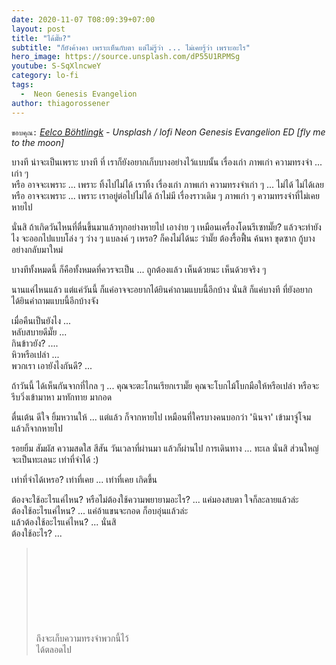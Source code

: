 ```yaml
---
date: 2020-11-07 T08:09:39+07:00
layout: post
title: "ได้มั๊ย?"
subtitle: "ก็ยังค้างคา เพราะเห็นกับตา แต่ไม่รู้ว่า ... ไม่เคยรู้ว่า เพราะอะไร"
hero_image: https://source.unsplash.com/dP55U1RPMSg
youtube: S-SqXlncweY
category: lo-fi
tags:
  -  Neon Genesis Evangelion
author: thiagorossener
---
```

`ขอบคุณ:` *[Eelco Böhtlingk](https://unsplash.com/@eelco_bohtlingk) - Unsplash / lofi Neon Genesis Evangelion ED [fly me to the moon]*

บางที น่าจะเป็นเพราะ บางที ที่ เราก็ยังอยากเก็บบางอย่างไว้แบบนั้น เรื่องเก่า ภาพเก่า ความทรงจำ ... เก่า ๆ\
หรือ อาจจะเพราะ ... เพราะ ทิ้งไปไม่ได้ เราทิ้ง เรื่องเก่า ภาพเก่า ความทรงจำเก่า ๆ ... ไม่ได้ ไม่ได้เลย\
หรือ อาจจะเพราะ ... เพราะ เราอยู่ต่อไปไม่ได้ ถ้าไม่มี เรื่องราวเดิม ๆ ภาพเก่า ๆ ความทรงจำที่ไม่เคยหายไป

นั่นสิ ถ้าเกิดวันไหนที่ตื่นขึ้นมาแล้วทุกอย่างหายไป เอาง่าย ๆ เหมือนเครื่องโดนรีเซทมั๊ย? แล้วจะทำยังไง จะออกไปแบบโล่ง ๆ ว่าง ๆ แบลงค์ ๆ เหรอ? ก็คงไม่ได้นะ ว่ามั๊ย ต้องรื้อฟื้น ค้นหา ขุดซาก กู้บางอย่างกลับมาใหม่

บางทีทั้งหมดนี้ ก็คือทั้งหมดที่ควรจะเป็น ... ถูกต้องแล้ว เห็นด้วยนะ เห็นด้วยจริง ๆ

นานแค่ไหนแล้ว แต่แค่วันนี้ ก็แค่อาจจะอยากได้ยินคำถามแบบนี้อีกบ้าง นั่นสิ ก็แค่บางที ที่ยังอยากได้ยินคำถามแบบนี้อีกบ้างจัง

เมื่อคืนเป็นยังไง ...\
หลับสบายดีมั๊ย ...\
กินข้าวยัง? ....\
หิวหรือเปล่า ...\
พวกเรา เอายังไงกันดี? ...

ถ้าวันนี้ ได้เห็นกันจากที่ไกล ๆ ... คุณจะตะโกนเรียกเรามั๊ย คุณจะโบกไม้โบกมือให้หรือเปล่า หรือจะรีบวิ่งเข้ามาหา มาทักทาย มากอด

ตื่นเต้น ดีใจ ยิ้มหวานให้ ... แต่แล้ว ก็จากหายไป เหมือนที่ใครบางคนบอกว่า 'นินจา' เข้ามาจู่โจม แล้วก็จากหายไป

รอยยิ้ม สัมผัส ความสดใส สีสัน วันเวลาที่ผ่านมา แล้วก็ผ่านไป การเดินทาง ... ทะเล นั่นสิ ส่วนใหญ่จะเป็นทะเลนะ เท่าที่จำได้ :)

เท่าที่จำได้เหรอ? เท่าที่เคย ... เท่าที่เคย เกิดขึ้น

ต้องจะใช้อะไรแค่ไหน? หรือไม่ต้องใช้ความพยายามอะไร? ... แค่มองสบตา ใจก็ละลายแล้วล่ะ\
ต้องใช้อะไรแค่ไหน? ... แค่อ้าแขนจะกอด ก็อบอุ่นแล้วล่ะ\
แล้วต้องใช้อะไรแค่ไหน? ... นั่นสิ\
ต้องใช้อะไร? ...
> ถึงจะเก็บความทรงจำพวกนี้ไว้ <svg class="love"><use xlink:href="#icon-heart"></use></svg> ได้ตลอดไป
